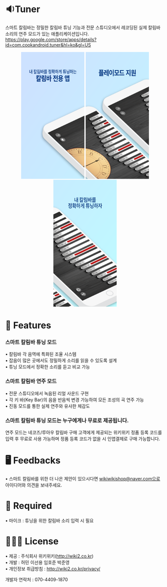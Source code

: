 # 🔉Tuner
스마트 칼림바는 정밀한 칼림바 튜닝 기능과 전문 스튜디오에서 레코딩된 실제 칼림바 소리의 연주 모드가 있는 애플리케이션입니다.
https://play.google.com/store/apps/details?id=com.cookandroid.tuner&hl=ko&gl=US

<p align="center">
<img src="https://github.com/jjun990908/Tuner/blob/master/images/img_main1.png"  width="200" height="400"/>
<img src="https://github.com/jjun990908/Tuner/blob/master/images/img_main2.png"  width="200" height="400"/>
<img src="https://github.com/jjun990908/Tuner/blob/master/images/img_main3.png"  width="200" height="400"/>
<p />
  
# 🧐 Features
### 스마트 칼림바 튜닝 모드 <br />
• 칼림바 각 음역에 특화된 조율 시스템<br />
• 잡음이 많은 곳에서도 정밀하게 소리를 읽을 수 있도록 설계<br />
• 튜닝 모드에서 정확한 소리를 듣고 비교 가능<br />

### 스마트 칼림바 연주 모드 <br />
• 전문 스튜디오에서 녹음된 리얼 사운드 구현<br />
• 각 키 바(Key Bar)의 음을 반음씩 변경 가능하여 모든 조성의 곡 연주 가능<br />
• 진동 모드를 통한 실제 연주와 유사한 체감도<br />


### 스마트 칼림바 튜닝 모드는 누구에게나 무료로 제공됩니다. <br />
연주 모드는 네코즈/루아우 칼림바 구매 고객에게 제공되는 위키위키 정품 등록 코드를 입력 후 무료로 사용 가능하며 정품 등록 코드가 없을 시 인앱결제로 구매 가능합니다.


# 🖥 Feedbacks
• 스마트 칼림바를 위한 더 나은 제안이 있으시다면 wikiwikishop@naver.com으로 아이디어와 의견을 보내주세요.


# 📜 Required
• 마이크 : 튜닝을 위한 칼림바 소리 입력 시 필요

# 👩🏻‍💻 License
• 제공 : 주식회사 위키위키(http://wiki2.co.kr)<br />
• 개발 : 허민 이선용 임호준 박준영<br />
• 개인정보 취급방침 : http://wiki2.co.kr/​privacy/<br />


개발자 연락처 :
070-4409-1870
